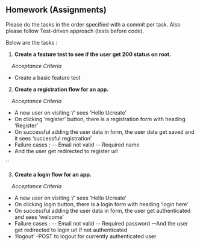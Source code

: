 ## Homework (Assignments)

Please do the tasks in the order specified with a commit per task. Also please follow Test-driven approach (tests before code).

Below are the tasks : 

1. **Create a feature test to see if the user get 200 status on root.**

 &nbsp; &nbsp; *Acceptance Criteria*

- Create a basic feature test



2. **Create a registration flow for an app.**

 &nbsp; &nbsp; *Acceptance Criteria*

- A new user on visiting ‘/’ sees ‘Hello Ucreate’
- On clicking ‘register’ button, there is a registration form with heading ‘Register’
- On successful adding the user data in form, the user data get saved and it sees ‘successful registration’
- Failure cases : 
-- Email not valid
-- Required name
- And the user get redirected to register url

``

3. **Create a login flow for an app.**

 &nbsp; &nbsp; *Acceptance Criteria*

- A new user on visiting ‘/’ sees ‘Hello Ucreate’
- On clicking login button, there is a login form with heading ‘login here’
- On successful adding the user data in form, the user get authenticated and sees ‘welcome’
- Failure cases : 
-- Email not valid
-- Required password
--And the user get redirected to login url if not authenticated 
- ‘/logout’ -POST to logout for currently authenticated user

```
